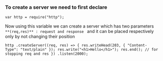 ### To create a server we need to first declare

`var http = require("http");`

Now using this variable we can create a server which has two parameters
`**(req,res)** : request and response `
and it can be placed respectively only by not changing their position

`http
.createServer((req, res) => {
res.writeHead(203, { "Content-Type": "text/plain" });
res.write("<h1>Hello</h1>");
res.end(); // for stopping req and res
})
.listen(2000);`
